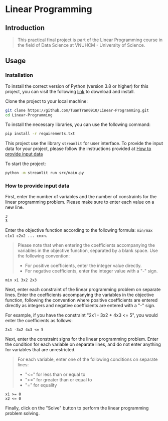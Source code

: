# Linear Programming

## Introduction

> This practical final project is part of the Linear Programming course in the field of Data Science at VNUHCM - University of Science.

## Usage

### Installation

To install the correct version of Python (version 3.8 or higher) for this project, you can visit the following [link](https://www.python.org/downloads/release/python-380/) to download and install.

Clone the project to your local machine:

```bash
git clone https://github.com/TuanTran0910/Linear-Programming.git
cd Linear-Programming
```

To install the necessary libraries, you can use the following command:

```bash
pip install -r requirements.txt
```

This project use the library ```streamlit``` for user interface. To provide the input data for your project, please follow the instructions provided at [How to provide input data](#how-to-provide-input-data)

To start the project:

```bash
python -m streamlit run src/main.py
```

### How to provide input data

First, enter the number of variables and the number of constraints for the linear programming problem. Please make sure to enter each value on a new line.

```text
3
3
```

Enter the objective function according to the following formula: ```min/max c1x1 c2x2 ... cnxn```.

>Please note that when entering the coefficients accompanying the variables in the objective function, separated by a blank space. Use the following convention:
>- For positive coefficients, enter the integer value directly.
>- For negative coefficients, enter the integer value with a "-" sign.

```text
min x1 3x2 2x3
```

Next, enter each constraint of the linear programming problem on separate lines. Enter the coefficients accompanying the variables in the objective function, following the convention where positive coefficients are entered directly as integers and negative coefficients are entered with a "-" sign.

For example, if you have the constraint "2x1 - 3x2 + 4x3 <= 5", you would enter the coefficients as follows:

```text
2x1 -3x2 4x3 <= 5
```

Next, enter the constraint signs for the linear programming problem. Enter the condition for each variable on separate lines, and do not enter anything for variables that are unrestricted.

>For each variable, enter one of the following conditions on separate lines:
>- "<=" for less than or equal to
>- ">=" for greater than or equal to
>- "=" for equality

```text
x1 >= 0
x2 <= 0
```

Finally, click on the "Solve" button to perform the linear programming problem solving.
